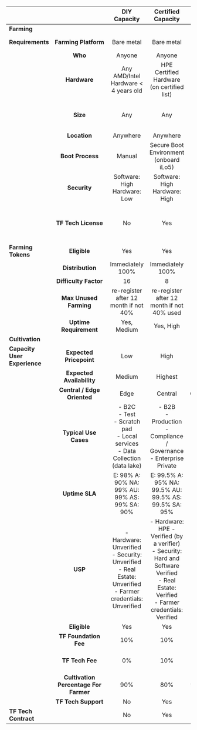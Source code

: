 |   |  | **DIY Capacity** | **Certified Capacity** | **Managed Capacity** |
| :--- | :---: | :---: | :---: | :---: |
|  **Farming** |  |  |  |  |
|  **Requirements** | **Farming Platform** | Bare metal | Bare metal | Virtual Machines |
|   | **Who** | Anyone | Anyone | Anyone |
|   | **Hardware** | Any AMD/Intel Hardware < 4 years old | HPE Certified Hardware (on certified list) | Any Hardware < 4 years old |
|   | **Size** | Any | Any | More than 100 VM's per Farm online |
|   | **Location** | Anywhere | Anywhere | Anywhere |
|   | **Boot Process** | Manual | Secure Boot Environment (onboard iLo5) | Secure Boot Environment (Software) |
|   | **Security** | Software: High<br/>Hardware: Low | Software: High<br/>Hardware: High | Software: High<br/>Hardware: Low |
|   | **TF Tech License** | No | Yes | Yes or no (managed capacity farmer can decide) |
|  **Farming Tokens** | **Eligible** | Yes | Yes | No |
|   | **Distribution** | Immediately 100% | Immediately 100% | na |
|   | **Difficulty Factor** | 16 | 8 | - |
|   | **Max Unused Farming** | re-register after 12 month if not 40% | re-register after 12 month if not 40% used | - |
|   | **Uptime Requirement** | Yes, Medium | Yes, High | Yes, High |
|  **Cultivation** |  |  |  |  |
|  **Capacity User Experience** | **Expected Pricepoint** | Low | High | Medium |
|   | **Expected Availability** | Medium | Highest | Highest |
|   | **Central / Edge Oriented** | Edge | Central | Central/Edge |
|   | **Typical Use Cases** | - B2C<br/>- Test<br/>- Scratch pad<br/>- Local services<br/>- Data Collection (data lake) | - B2B<br/>- Production<br/>- Compliance / Governance<br/>- Enterprise Private | - B2C / B2B<br/>- Production <br/>- Compliance / Governance<br/>- Migration (old to new) |
|   | **Uptime SLA** | E: 98% A: 90% NA: 99% AU: 99% AS: 99% SA: 90% | E: 99.5% A: 95% NA: 99.5% AU: 99.5% AS: 99.5% SA: 95% | E: 99.5% A: 95% NA: 99.5% AU: 99.5% AS: 99.5% SA: 95% |
|   | **USP** | - Hardware: Unverified<br/>- Security: Unverified<br/>- Real Estate: Unverified<br/>- Farmer credentials: Unverified | - Hardware: HPE - Verified (by a verifier)<br/>- Security: Hard and Software Verified<br/>- Real Estate: Verified<br/>- Farmer credentials: Verified | unknown |
|   | **Eligible** | Yes | Yes | Yes |
|   | **TF Foundation Fee** | 10% | 10% | 10% |
|   | **TF Tech Fee** | 0% | 10% | open to farmer decision |
|   | **Cultivation Percentage For Farmer** | 90% | 80% | 90% or 80% |
|   | **TF Tech Support** | No | Yes | Yes or no |
|  **TF Tech Contract** |  | No | Yes | Yes or no |
